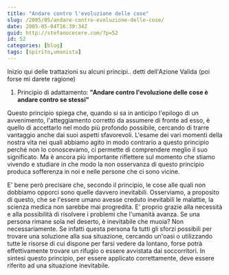 ```yaml
---
title: "Andare contro l'evoluzione delle cose"
slug: /2005/05/andare-contro-evoluzione-delle-cose/
date: 2005-05-04T16:39:34Z
guid: http://stefanocecere.com/?p=52
id: 52
categories: [blog]
tags: [spirito,umanista]
---
```

 
Inizio qui delle trattazioni su alcuni principi.. detti dell'Azione Valida (poi forse mi darete ragione)

1) Principio di adattamento: **"Andare contro l'evoluzione delle cose è andare contro se stessi"**

Questo principio spiega che, quando si sa in anticipo l'epilogo di un avvenimento, l'atteggiamento corretto da assumere di fronte ad esso, è quello di accettarlo nel modo più profondo possibile, cercando di trarre vantaggio anche dai suoi aspetti sfavorevoli. L'esame dei vari momenti della nostra vita nei quali abbiamo agito in modo contrario a questo principio perché non lo conoscevamo, ci permette di comprendere meglio il suo significato. Ma è ancora più importante riflettere sul momento che stiamo vivendo e studiare in che modo la non osservanza di questo principio produca sofferenza in noi e nelle persone che ci sono vicine.

E' bene però precisare che, secondo il principio, le cose alle quali non dobbiamo opporci sono quelle davvero inevitabili. Osserviamo, a proposito di questo, che se l'essere umano avesse creduto inevitabili le malattie, la scienza medica non sarebbe mai progredita. E' proprio grazie alla necessità e alla possibilità di risolvere i problemi che l'umanità avanza. Se una persona rimane sola nel deserto, è inevitabile che muoia? Non necessariamente. Se infatti questa persona fa tutti gli sforzi possibili per trovare una soluzione alla sua situazione, cercando un'oasi o utilizzando tutte le risorse di cui dispone per farsi vedere da lontano, forse potrà effettivamente trovare un rifugio o essere avvistata dai soccorritori. In sintesi questo principio, per essere applicato correttamente, deve essere riferito ad una situazione inevitabile.